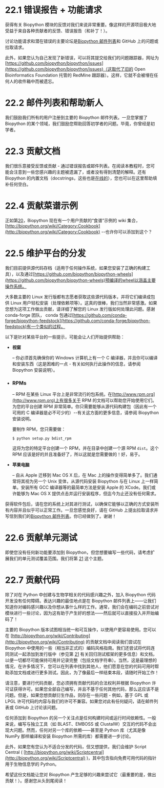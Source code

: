 # 22.1 错误报告 + 功能请求

获得有关 Biopython 模块的反馈对我们来说非常重要。像这样的开源项目极大地受益于来自各种贡献者的反馈、错误报告（和补丁！）。

讨论功能请求和潜在错误的主要论坛是[Biopython 邮件列表](http://biopython.org/wiki/Mailing_lists)和 GitHub 上的问题或拉取请求。

此外，如果您认为自己发现了新错误，可以将其提交给我们的问题跟踪器，网址为[https://github.com/biopython/biopython/issues](https://github.com/biopython/biopython/issues)（这取代了旧的 Open Bioinformatics Foundation 托管的 RedMine 跟踪器）。这样，它就不会被埋在任何人的收件箱中而被遗忘。

# 22.2 邮件列表和帮助新人

我们鼓励我们所有的用户注册到主要的 Biopython 邮件列表。一旦您掌握了 Biopython 的某个领域，我们鼓励您帮助回答初学者的问题。毕竟，你曾经是初学者。

# 22.3 贡献文档

我们很乐意接受反馈或贡献 - 通过错误报告或邮件列表。在阅读本教程时，您可能会注意到一些您感兴趣的主题被遗漏了，或者没有得到清楚的解释。还有 Biopython 的内置文档（docstrings，这些也是[在线的](http://biopython.org/DIST/docs/api)），您也可以在这里帮助填补任何空白。

# 22.4 贡献菜谱示例

正如第[20](http://biopython.org/DIST/docs/tutorial/Tutorial.html#chapter%3Acookbook)，Biopython 现在有一个用户贡献的“食谱”示例的 wiki 集合，[http://biopython.org/wiki/Category:Cookbook](http://biopython.org/wiki/Category:Cookbook) --也许你可以添加到这个？

# 22.5 维护平台的分发

我们目前提供源代码存档（适用于任何操作系统，如果您安装了正确的构建工具），以及通过[https://github.com/biopython/biopython-wheels](https://github.com/biopython/biopython-wheels)预编译的wheel以涵盖主要操作系统。

大多数主要的 Linux 发行版都有志愿者获取这些源代码版本，并将它们编译成包供 Linux 用户轻松安装（处理依赖项等）。这真的很棒，我们当然非常感激。如果您想为这项工作做出贡献，请详细了解您的 Linux 发行版如何处理此问题。感谢 conda-forge 团队， conda 包通过[https://github.com/conda-forge/biopython-feedstock](https://github.com/conda-forge/biopython-feedstock)有一个类似的过程。

以下是针对某些平台的一些提示，可能会让人们开始提供帮助：

- **视窗**

  – 你必须首先确保你的 Windows 计算机上有一个 C 编译器，并且你可以编译和安装东西（这是困难的一点 - 有关如何执行此操作的信息，请参阅 Biopython 安装说明）。

- ### RPMs

  – RPM 在某些 Linux 平台上是非常流行的包系统。在[http://www.rpm.org](http://www.rpm.org)上有很多关于 RPM 的文档可以帮助您开始使用它们。为您的平台创建 RPM 非常简单。你只需要能够从源代码构建包（因此有一个可用的 C 编译器是必不可少的）--有关这方面的更多信息，请参阅 Biopython 安装说明。

  要制作 RPM，您只需要做：

  ````shell
  $ python setup.py bdist_rpm
  ````

  这将为您的特定平台创建一个 RPM，并在目录中创建一个源 RPM `dist`。这个 RPM 应该是好的并且准备好了，所以这就是您需要做的！好，易于。

- **苹果电脑**

  – 自从 Apple 迁移到 Mac OS X 后，在 Mac 上的操作变得简单多了。我们通常将其视为另一个 Unix 变体，从源代码安装 Biopython 与在 Linux 上一样简单。安装所有 GCC 编译器等的最简单方法是安装 Apple 的 XCode。我们或许能够为 Mac OS X 提供点击并运行安装程序，但迄今为止还没有任何需求。

获得软件包后，请在您的系统上对其进行测试，以确保它能够以正确的方式安装所有内容并且似乎可以正常工作。一旦您感觉良好，请在 GitHub 上提出拉取请求并写信到我们的[Biopython 邮件列表](http://biopython.org/wiki/Mailing_lists)。你已经做到了。谢谢！

# 22.6 贡献单元测试

即使您没有任何新功能要添加到 Biopython，但您想要编写一些代码，请考虑扩展我们的单元测试覆盖范围。我们将第 [21](http://biopython.org/DIST/docs/tutorial/Tutorial.html#chapter%3Atesting) 这个主题。

# 22.7 贡献代码

除了对在 Python 中创建与生物学相关的代码感兴趣之外，加入 Biopython 代码开发没有任何障碍。表达兴趣的最佳地点是在 Biopython 邮件列表上——让我们知道你对编码感兴趣以及你想从事什么样的工作。通常，我们会在编码之前尝试对模块进行一些讨论，因为这有助于产生好的想法——然后就可以直接投入并开始编码了！

主要的 Biopython 版本试图相当统一和可互操作，以使用户更容易使用。您可以在 [http://biopython.org/wiki/Contributing](http://biopython.org/wiki/Contributing) 的贡献文档中阅读我们尝试在 Biopython 中使用的一些（相当非正式的）编码风格指南。我们还尝试将代码连同测试一起添加到发行版中（参见第 [21](http://biopython.org/DIST/docs/tutorial/Tutorial.html#chapter%3Atesting) 有关回归测试框架的更多信息）和文档，以便一切都尽可能保持可用并记录完整（包括文档字符串）。当然，这是最理想的情况，在许多情况下，您可以在列表中找到其他人，他们愿意在您的代码可用时帮助添加文档或进行更多测试。因此，为了像最后一样结束本段，请随时开始工作！

请注意，要进行代码贡献，您必须拥有贡献代码的合法权利并根据 Biopython 许可证获得许可。如果您全部自己编写，并且不基于任何其他代码，那么这应该不是问题。但是，如果您想贡献衍生作品，则存在一些问题 - 例如，基于 GPL 或 LPGL 许可代码的内容与我们的许可不兼容。如果您对此有任何疑问，请在邮件列表或 GitHub 上讨论该问题。

任何添加到 Biopython 的另一个关注点是任何构建时间或运行时间依赖性。一般来说，编写与独立工具（如 BLAST、EMBOSS 或 ClustalW）交互的代码不会出现大问题。然而，任何对另一个库的依赖——甚至是 Python 库（尤其是像 NumPy 那样编译和安装 Biopython 所需的库）都需要进一步讨论。

此外，如果您有您认为不适合分发的代码，但又想提供，我们会维护 Script Central ( [http://biopython.org/wiki/Scriptcentral](http://biopython.org/wiki/Scriptcentral) )，其中包含指向免费可用代码的指针用于生物信息学的 Python。

希望这份文档能让您对 Biopython 产生足够的兴趣来尝试它（最重要的是，做出贡献！）。感谢您从头到尾阅读！